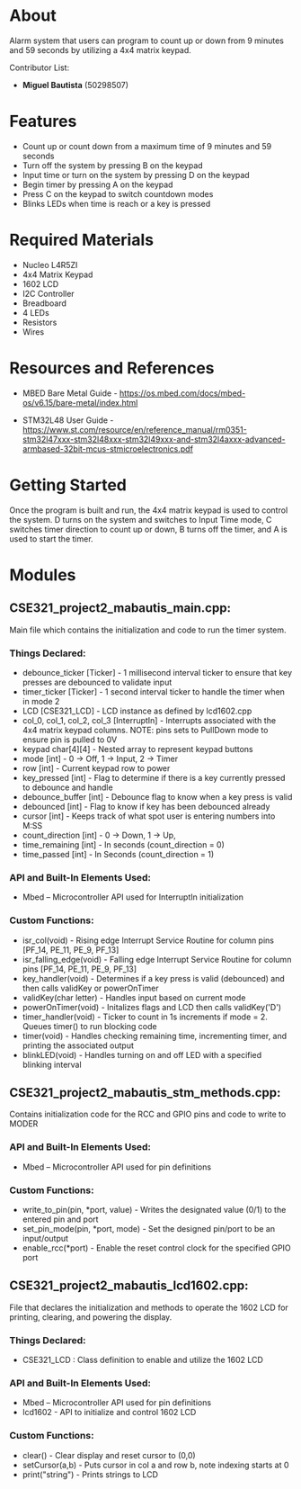 # About
Alarm system that users can program to count up or down from 9 minutes and 59 seconds by utilizing a 4x4 matrix keypad.

Contributor List: 
* **Miguel Bautista** (50298507)

# Features
* Count up or count down from a maximum time of 9 minutes and 59 seconds
* Turn off the system by pressing B on the keypad
* Input time or turn on the system by pressing D on the keypad
* Begin timer by pressing A on the keypad
* Press C on the keypad to switch countdown modes
* Blinks LEDs when time is reach or a key is pressed

# Required Materials
* Nucleo L4R5ZI
* 4x4 Matrix Keypad
* 1602 LCD
* I2C Controller
* Breadboard
* 4 LEDs
* Resistors
* Wires

# Resources and References
* MBED Bare Metal Guide - https://os.mbed.com/docs/mbed-os/v6.15/bare-metal/index.html

* STM32L48 User Guide - https://www.st.com/resource/en/reference_manual/rm0351-stm32l47xxx-stm32l48xxx-stm32l49xxx-and-stm32l4axxx-advanced-armbased-32bit-mcus-stmicroelectronics.pdf 

# Getting Started
Once the program is built and run, the 4x4 matrix keypad is used to control the system. D turns on the system and switches to Input Time mode, C switches timer direction to count up or down, B turns off the timer, and A is used to start the timer.

# Modules

## CSE321_project2_mabautis_main.cpp:
Main file which contains the initialization and code to run the timer system.

### Things Declared: 
* debounce_ticker [Ticker] - 1 millisecond interval ticker to ensure that key presses are debounced to validate input
* timer_ticker [Ticker] - 1 second interval ticker to handle the timer when in mode 2
* LCD [CSE321_LCD] - LCD instance as defined by lcd1602.cpp
* col_0, col_1, col_2, col_3 [InterruptIn] - Interrupts associated with the 4x4 matrix keypad columns. NOTE: pins sets to PullDown mode to ensure pin is pulled to 0V
* keypad char[4][4] - Nested array to represent keypad buttons
* mode [int] -  0 -> Off, 1 -> Input, 2 -> Timer
* row [int] - Current keypad row to power
* key_pressed [int] - Flag to determine if there is a key currently pressed to debounce and handle
* debounce_buffer [int] - Debounce flag to know when a key press is valid
* debounced [int] - Flag to know if key has been debounced already
* cursor [int] - Keeps track of what spot user is entering numbers into M:SS
* count_direction [int] - 0 -> Down, 1 -> Up,
* time_remaining [int] - In seconds (count_direction = 0)
* time_passed [int] - In Seconds (count_direction = 1)

### API and Built-In Elements Used:
* Mbed – Microcontroller API used for InterruptIn initialization

### Custom Functions:
* isr_col(void) - Rising edge Interrupt Service Routine for column pins [PF_14, PE_11, PE_9, PF_13]
* isr_falling_edge(void) - Falling edge Interrupt Service Routine for column pins [PF_14, PE_11, PE_9, PF_13]
* key_handler(void) - Determines if a key press is valid (debounced) and then calls validKey or powerOnTimer
* validKey(char letter) - Handles input based on current mode
* powerOnTimer(void) - Initalizes flags and LCD then calls validKey('D')
* timer_handler(void) - Ticker to count in 1s increments if mode = 2. Queues timer() to run blocking code
* timer(void) - Handles checking remaining time, incrementing timer, and printing the associated output
* blinkLED(void) - Handles turning on and off LED with a specified blinking interval

## CSE321_project2_mabautis_stm_methods.cpp:
Contains initialization code for the RCC and GPIO pins and code to write to MODER

### API and Built-In Elements Used:
* Mbed – Microcontroller API used for pin definitions

### Custom Functions:
* write_to_pin(pin, *port, value) - Writes the designated value (0/1) to the entered pin and port
* set_pin_mode(pin, *port, mode) - Set the designed pin/port to be an input/output
* enable_rcc(*port) - Enable the reset control clock for the specified GPIO port

## CSE321_project2_mabautis_lcd1602.cpp:
File that declares the initialization and methods to operate the 1602 LCD for printing, clearing, and powering the display.

### Things Declared: 
* CSE321_LCD : Class definition to enable and utilize the 1602 LCD

### API and Built-In Elements Used:
* Mbed – Microcontroller API used for pin definitions
* lcd1602 - API to initialize and control 1602 LCD

### Custom Functions:
* clear() - Clear display and reset cursor to (0,0)
* setCursor(a,b) -  Puts cursor in col a and row b, note indexing starts at 0
* print("string") - Prints strings to LCD
